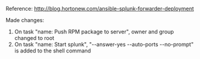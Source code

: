 Reference: http://blog.hortonew.com/ansible-splunk-forwarder-deployment

Made changes: 
1. On task "name: Push RPM package to server", owner and group changed to root
2. On task  "name: Start splunk",  "--answer-yes --auto-ports --no-prompt" is added to the shell command
